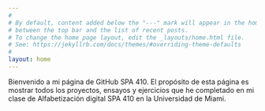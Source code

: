 ```yaml
---
#
# By default, content added below the "---" mark will appear in the home page
# between the top bar and the list of recent posts.
# To change the home page layout, edit the _layouts/home.html file.
# See: https://jekyllrb.com/docs/themes/#overriding-theme-defaults
#
layout: home
---
```


Bienvenido a mi página de GitHub SPA 410. El propósito de esta página es mostrar todos los proyectos, ensayos y ejercicios que he completado en mi clase de Alfabetización digital SPA 410 en la Universidad de Miami.

